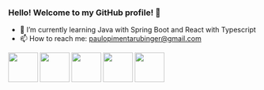 ### Hello! Welcome to my GitHub profile! 👋

<!--
**PauloRubinger/paulorubinger** is a ✨ _special_ ✨ repository because its `README.md` (this file) appears on your GitHub profile.

Here are some ideas to get you started:

- 🔭 I’m currently working on ...
- 🌱 I’m currently learning ...
- 👯 I’m looking to collaborate on ...
- 🤔 I’m looking for help with ...
- 💬 Ask me about ...
- 📫 How to reach me: ...
- 😄 Pronouns: ...
- ⚡ Fun fact: ...
-->

- 🌱 I’m currently learning Java with Spring Boot and React with Typescript
- 📫 How to reach me: paulopimentarubinger@gmail.com


 <img src="https://cdn.jsdelivr.net/gh/devicons/devicon/icons/java/java-original-wordmark.svg" width="60" heigth="60"/> <img src="https://cdn.jsdelivr.net/gh/devicons/devicon/icons/c/c-plain.svg" width="60" heigth="60"/> <img src="https://cdn.jsdelivr.net/gh/devicons/devicon/icons/html5/html5-plain-wordmark.svg" width="60" heigth="60"/> <img src="https://cdn.jsdelivr.net/gh/devicons/devicon/icons/css3/css3-plain-wordmark.svg" width="60" heigth="60"/> <img src="https://cdn.jsdelivr.net/gh/devicons/devicon/icons/javascript/javascript-original.svg" width="60" heigth="60"/>        
          
                    
 
                   
         
